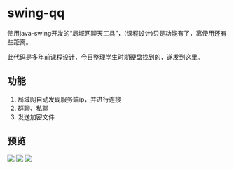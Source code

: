 # swing-qq
使用java-swing开发的“局域网聊天工具”，(课程设计)只是功能有了，离使用还有些距离。

此代码是多年前课程设计，今日整理学生时期硬盘找到的，遂发到这里。

## 功能
1. 局域网自动发现服务端ip，并进行连接
2. 群聊、私聊
3. 发送加密文件

## 预览
![](http://img.xiangzhangshugongyi.com/FgYwkv-NoAa0Bvr0uEHrBKItjHFY.png)
![](http://img.xiangzhangshugongyi.com/FuAcpgk3MldBquqOtjKLVewZi40i.png)
![](http://img.xiangzhangshugongyi.com/FpTZNUECsoykZl13aJeN7YOJGHZF.png)
